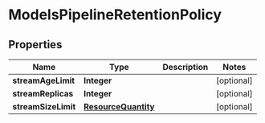 

# ModelsPipelineRetentionPolicy


## Properties

| Name | Type | Description | Notes |
|------------ | ------------- | ------------- | -------------|
|**streamAgeLimit** | **Integer** |  |  [optional] |
|**streamReplicas** | **Integer** |  |  [optional] |
|**streamSizeLimit** | [**ResourceQuantity**](ResourceQuantity.md) |  |  [optional] |



